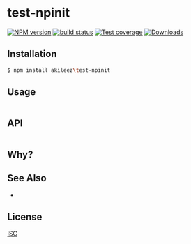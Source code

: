 # test-npinit
[![NPM version][npm-image]][npm-url]
[![build status][travis-image]][travis-url]
[![Test coverage][coveralls-image]][coveralls-url]
[![Downloads][downloads-image]][downloads-url]

## Installation
```bash
$ npm install akileez\test-npinit
```

## Usage
```js

```

## API
```js

```

## Why?


## See Also
-

## License
[ISC](https://github.com/akileez/test-npinit/blob/master/LICENSE)

[npm-image]: https://img.shields.io/npm/v/test-npinit.svg?style=flat-square
[npm-url]: https://npmjs.org/package/test-npinit
[travis-image]: https://img.shields.io/travis/akileez/test-npinit.svg?style=flat-square
[travis-url]: https://travis-ci.org/akileez/test-npinit
[coveralls-image]: https://img.shields.io/coveralls/akileez/test-npinit.svg?style=flat-square
[coveralls-url]: https://coveralls.io/r/akileez/test-npinit?branch=master
[downloads-image]: http://img.shields.io/npm/dm/test-npinit.svg?style=flat-square
[downloads-url]: https://npmjs.org/package/test-npinit
